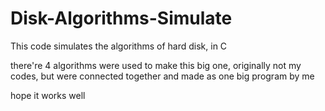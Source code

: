 # Disk-Algorithms-Simulate

This code simulates the algorithms of hard disk, in C

there're 4 algorithms were used to make this big one, originally not my codes, but were connected together and made as one big program by me

hope it works well
